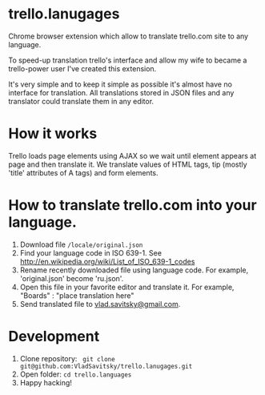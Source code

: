 trello.lanugages
================

Chrome browser extension which allow to translate trello.com site to any language.

To speed-up translation trello's interface and allow my wife to became a trello-power user
I've created this extension.

It's very simple and to keep it simple as possible it's almost have no interface for translation.
All translations stored in JSON files and any translator could translate them in any editor.

# How it works

Trello loads page elements using AJAX so we wait until element appears at page and then translate it.
We translate values of HTML tags, tip (mostly 'title' attributes of A tags) and form elements.


# How to translate trello.com into your language.

1. Download file `/locale/original.json`
2. Find your language code in ISO 639-1. See http://en.wikipedia.org/wiki/List_of_ISO_639-1_codes
3. Rename recently downloaded file using language code. For example, 'original.json' become 'ru.json'.
4. Open this file in your favorite editor and translate it. For example,
  "Boards" : "place translation here"
5. Send translated file to vlad.savitsky@gmail.com.

# Development

1. Clone repository:
` git clone git@github.com:VladSavitsky/trello.lanugages.git`
2. Open folder:
`cd trello.languages`
3. Happy hacking!

